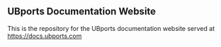 ## UBports Documentation Website
This is the repository for the UBports documentation website served at https://docs.ubports.com
